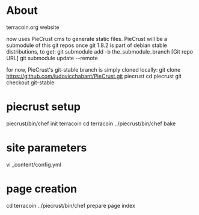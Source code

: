 # About #
terracoin.org website

now uses PieCrust cms to generate static files.
PieCrust will be a submodule of this git repos once git 1.8.2 is part of debian stable distributions, to get:
git submodule add -b the_submodule_branch [Git repo URL]
git submodule update --remote

for now, PieCrust's git-stable branch is simply cloned locally:
 git clone https://github.com/ludovicchabant/PieCrust.git piecrust
 cd piecrust
 git checkout git-stable


# piecrust setup #

piecrust/bin/chef init terracoin
cd terracoin
../piecrust/bin/chef bake

# site parameters #

vi _content/config.yml

# page creation #

cd terracoin
../piecrust/bin/chef prepare page index

